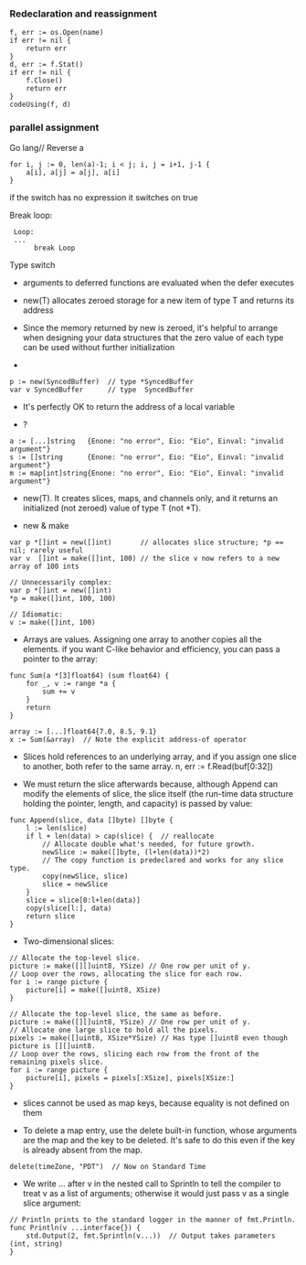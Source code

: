 ### Redeclaration and reassignment
```
f, err := os.Open(name)
if err != nil {
    return err
}
d, err := f.Stat()
if err != nil {
    f.Close()
    return err
}
codeUsing(f, d)
```

### parallel assignment
Go lang// Reverse a
```
for i, j := 0, len(a)-1; i < j; i, j = i+1, j-1 {
    a[i], a[j] = a[j], a[i]
}
```

if the switch has no expression it switches on true

Break loop:
``` 
 Loop:
 ...
      break Loop
```

Type switch

- arguments to deferred functions are evaluated when the defer executes

- new(T) allocates zeroed storage for a new item of type T and returns its address

- Since the memory returned by new is zeroed, it's helpful to arrange when designing
your data structures that the zero value of each type can be used without further initialization

- 
```
p := new(SyncedBuffer)  // type *SyncedBuffer
var v SyncedBuffer      // type  SyncedBuffer
```

- It's perfectly OK to return the address of a local variable

- ?
```
a := [...]string   {Enone: "no error", Eio: "Eio", Einval: "invalid argument"}
s := []string      {Enone: "no error", Eio: "Eio", Einval: "invalid argument"}
m := map[int]string{Enone: "no error", Eio: "Eio", Einval: "invalid argument"}
```

- new(T). It creates slices, maps, and channels only, and it returns an
initialized (not zeroed) value of type T (not *T).

- new & make
```
var p *[]int = new([]int)       // allocates slice structure; *p == nil; rarely useful
var v  []int = make([]int, 100) // the slice v now refers to a new array of 100 ints

// Unnecessarily complex:
var p *[]int = new([]int)
*p = make([]int, 100, 100)

// Idiomatic:
v := make([]int, 100)
```

- Arrays are values. Assigning one array to another copies all the elements.
if you want C-like behavior and efficiency, you can pass a pointer to the array:
```
func Sum(a *[3]float64) (sum float64) {
    for _, v := range *a {
        sum += v
    }
    return
}

array := [...]float64{7.0, 8.5, 9.1}
x := Sum(&array)  // Note the explicit address-of operator
```

- Slices hold references to an underlying array, and if you assign one slice to another, both refer to the same array. 
    n, err := f.Read(buf[0:32])

- We must return the slice afterwards because, although Append can modify the elements of slice, the slice itself (the run-time data structure holding the pointer, length, and capacity) is passed by value:

```
func Append(slice, data []byte) []byte {
    l := len(slice)
    if l + len(data) > cap(slice) {  // reallocate
        // Allocate double what's needed, for future growth.
        newSlice := make([]byte, (l+len(data))*2)
        // The copy function is predeclared and works for any slice type.
        copy(newSlice, slice)
        slice = newSlice
    }
    slice = slice[0:l+len(data)]
    copy(slice[l:], data)
    return slice
}
```

- Two-dimensional slices:
```
// Allocate the top-level slice.
picture := make([][]uint8, YSize) // One row per unit of y.
// Loop over the rows, allocating the slice for each row.
for i := range picture {
	picture[i] = make([]uint8, XSize)
}
```

```
// Allocate the top-level slice, the same as before.
picture := make([][]uint8, YSize) // One row per unit of y.
// Allocate one large slice to hold all the pixels.
pixels := make([]uint8, XSize*YSize) // Has type []uint8 even though picture is [][]uint8.
// Loop over the rows, slicing each row from the front of the remaining pixels slice.
for i := range picture {
	picture[i], pixels = pixels[:XSize], pixels[XSize:]
}
```

- slices cannot be used as map keys, because equality is not defined on them

- To delete a map entry, use the delete built-in function, whose arguments are the map and the key to be deleted. It's safe to do this even if the key is already absent from the map.

```
delete(timeZone, "PDT")  // Now on Standard Time
```

- We write ... after v in the nested call to Sprintln to tell the compiler to treat v as a list of arguments; otherwise it would just pass v as a single slice argument:
```
// Println prints to the standard logger in the manner of fmt.Println.
func Println(v ...interface{}) {
    std.Output(2, fmt.Sprintln(v...))  // Output takes parameters (int, string)
}
```

